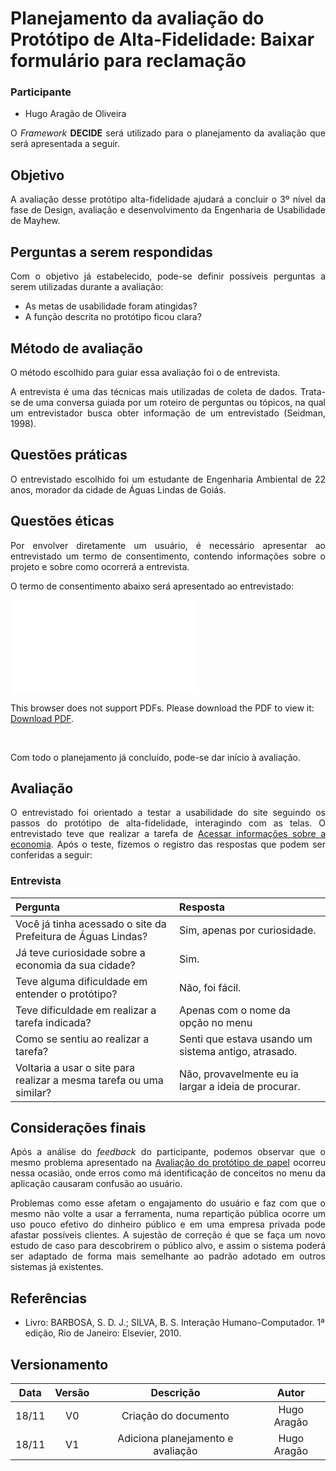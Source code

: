 # Planejamento da avaliação do Protótipo de Alta-Fidelidade: Baixar formulário para reclamação

### Participante
- Hugo Aragão de Oliveira

<p align="justify">O <i>Framework</i> <b>DECIDE</b> será utilizado para o planejamento da avaliação que será apresentada a seguir.</p>

## Objetivo

<p align="justify">A avaliação desse protótipo alta-fidelidade ajudará a concluir o 3º nível da fase de Design, avaliação e desenvolvimento da Engenharia de Usabilidade de Mayhew.</p>

##  Perguntas a serem respondidas

<p align="justify">Com o objetivo já estabelecido, pode-se definir possíveis perguntas a serem utilizadas durante a avaliação:</p>

- As metas de usabilidade foram atingidas?
- A função descrita no protótipo ficou clara?

##  Método de avaliação

<p align="justify"> O método escolhido para guiar essa avaliação foi o de entrevista.</p>
<p align="justify">A  entrevista é uma das técnicas mais utilizadas de coleta de dados. Trata-se de uma conversa guiada por um roteiro de perguntas ou tópicos, na qual um entrevistador busca obter informação de um entrevistado (Seidman, 1998). </p>

##  Questões práticas

<p align="justify">O entrevistado escolhido foi um estudante de Engenharia Ambiental de 22 anos, morador da cidade de Águas Lindas de Goiás.</p>


##  Questões éticas

<p align="justify">Por envolver diretamente um usuário, é necessário apresentar ao entrevistado um termo de consentimento, contendo informações sobre o projeto e sobre como ocorrerá a entrevista.</p>
<p align="justify">O termo de consentimento abaixo será apresentado ao entrevistado:</p>

<object data="../../imagens/TERMO_DE_CONSENTIMENTO_prot_alta.pdf" type="application/pdf" width="700px" height="500px">
<embed src="../../imagens/TERMO_DE_CONSENTIMENTO_prot_alta.pdf">
        <p>This browser does not support PDFs. Please download the PDF to view it: <a href="../../imagens/TERMO_DE_CONSENTIMENTO_prot_alta.pdf">Download PDF</a>.</p>
    </embed>
</object>
<br>

<p align="justify">Com todo o planejamento já concluído, pode-se dar início à avaliação.</p>

## Avaliação 
<p align="justify">O entrevistado foi orientado a testar a usabilidade do site
seguindo os passos do protótipo de alta-fidelidade, interagindo com as telas.
O entrevistado teve que realizar a tarefa de <a href= https://interacao-humano-computador.github.io/2020.1-Prefeiturade-Aguas-Lindas-de-Goias/prototipo_papel/prototipo1/
da cidade de Águas Lindas.>Acessar informações sobre a economia</a>. Após o teste, fizemos o registro das respostas que podem ser conferidas a seguir:</p>


### Entrevista
|Pergunta                                                           |Resposta|
|:------------------------------------------------------------------|:-------|
|Você já tinha acessado o site da Prefeitura de Águas Lindas?       |Sim, apenas por curiosidade.|
|Já teve curiosidade sobre a economia da sua cidade?                |Sim.|
|Teve alguma dificuldade em entender o protótipo?                   |Não, foi fácil.|
|Teve dificuldade em realizar a tarefa indicada?                    |Apenas com o nome da opção no menu|
|Como se sentiu ao realizar a tarefa?                               |Senti que estava usando um sistema antigo, atrasado.|
|Voltaria a usar o site para realizar a mesma tarefa ou uma similar?|Não, provavelmente eu ia largar a ideia de procurar.|


## Considerações finais
<p align="justify">Após a análise do <i>feedback</i> do participante, podemos observar que o mesmo problema apresentado na
<a href= https://interacao-humano-computador.github.io/2020.1-Prefeiturade-Aguas-Lindas-de-Goias/prototipo_papel/av_prototipo1/>Avaliação do protótipo de papel</a> ocorreu nessa ocasião, onde erros como má identificação de conceitos
no menu da aplicação causaram confusão ao usuário.</p>

<p align="justify">Problemas como esse afetam o engajamento do usuário e faz com que o mesmo não volte a usar a ferramenta,
numa repartição pública ocorre um uso pouco efetivo do dinheiro público e em uma empresa privada pode afastar possíveis clientes. A sujestão de correção é que se faça um novo estudo de caso para descobrirem o público alvo, e assim o sistema
poderá ser adaptado de forma mais semelhante ao padrão adotado em outros sistemas já existentes.</p>

## Referências

- Livro: BARBOSA, S. D. J.; SILVA, B. S. Interação Humano-Computador. 1ª edição, Rio de Janeiro: Elsevier, 2010.


## Versionamento

| Data | Versão |           Descrição               |    Autor    |
|:----:|:------:|:---------------------------------:|:-----------:|
|18/11 |V0      |     Criação do documento          |Hugo Aragão  |
|18/11 |V1      | Adiciona planejamento e avaliação |Hugo Aragão  |
